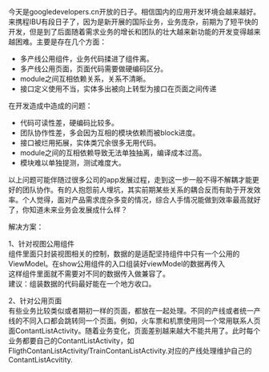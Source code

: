 今天是googledevelopers.cn开放的日子。相信国内的应用开发环境会越来越好。
来携程IBU有段日子了，因为是新开展的国际业务，业务庞杂，前期为了短平快的开发，但是到了后面随着需求业务的增长和团队的壮大越来新功能的开发变得越来越困难。主要是存在几个方面：

* 多产线公用组件，业务代码揉进了组件离。
* 多产线公用页面，页面代码需要做硬编码区分。
* module之间互相依赖关系，关系不清晰。
* 接口定义使用不当，实体多出被向上转型为接口在页面之间传递

在开发造成中造成的问题：
* 代码可读性差，硬编码比较多。
* 团队协作性差，多会因为互相的模块依赖而被block进度。
* 接口被烂用拓展，实体类冗余很多无用代码。
* module之间的互相依赖导致无法单独抽离，编译成本过高。
* 模块难以单独提测，测试难度大。

<p>以上问题可能伴随过很多公司的app发展过程，走到这一步一般不得不解耦才能更好的团队协作。有的人抱怨前人埋坑，其实前期某些关系的耦合反而有助于开发效率。个人觉得，面对产品需求庞杂多变的情况，综合人手情况能做到效率最高就好了，你知道未来业务会发展成什么样？</p>

解决方案：
<p>
1、针对视图公用组件<br>
组件里面只封装视图相关的控制，数据的是适配坚持组件中只有一个公用的ViewModel。在show公用组件的入口组装好viewModel的数据再传入<br>
这样组件里面就不需要对不同的数据传入做兼容了。<br>
建议：组装数据的代码最好能在一个地方收口。
</p>
<p>
2、针对公用页面<br>有些业务比较类似或者期初一样的页面，都放在一起处理。不同的产线或者统一产线的不同入口都会跳转同一个页面。例如，火车票和机票使用同一个常用联系人页面ContantListActivity。随着业务变化，页面差别越来越大不能共用了。此时每个业务都要自己的ContantListActivity，如FligthContanListActivity/TrainContanListActivity.对应的产线处理维护自己的ContantListAcvitity.
